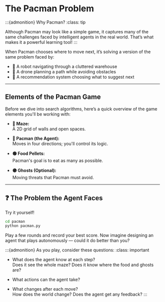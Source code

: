 # The Pacman Problem

:::{admonition} Why Pacman?
:class: tip

Although Pacman may look like a simple game, it captures many of the same challenges faced by intelligent agents in the real world. That’s what makes it a powerful learning tool!
:::

When Pacman chooses where to move next, it’s solving a version of the same problem faced by:

- 🤖 A robot navigating through a cluttered warehouse  
- 🚁 A drone planning a path while avoiding obstacles  
- 🧠 A recommendation system choosing what to suggest next  

---

## Elements of the Pacman Game

Before we dive into search algorithms, here’s a quick overview of the game elements you'll be working with:

- **🔲 Maze:**  
  A 2D grid of walls and open spaces.

- **👾 Pacman (the Agent):**  
  Moves in four directions; you'll control its logic.

- **🟢 Food Pellets:**  
  Pacman's goal is to eat as many as possible.

- **🟣 Ghosts (Optional):**  
  Moving threats that Pacman must avoid.

---

## ❓ The Problem the Agent Faces

Try it yourself!
```bash
cd pacman
python pacman.py
```
Play a few rounds and record your best score.
Now imagine designing an agent that plays autonomously — could it do better than you?

:::{admonition} As you play, consider these questions:
:class: important

- What does the agent know at each step?  
  Does it see the whole maze? Does it know where the food and ghosts are?

- What actions can the agent take?

- What changes after each move?  
    How does the world change? Does the agent get any feedback?
:::